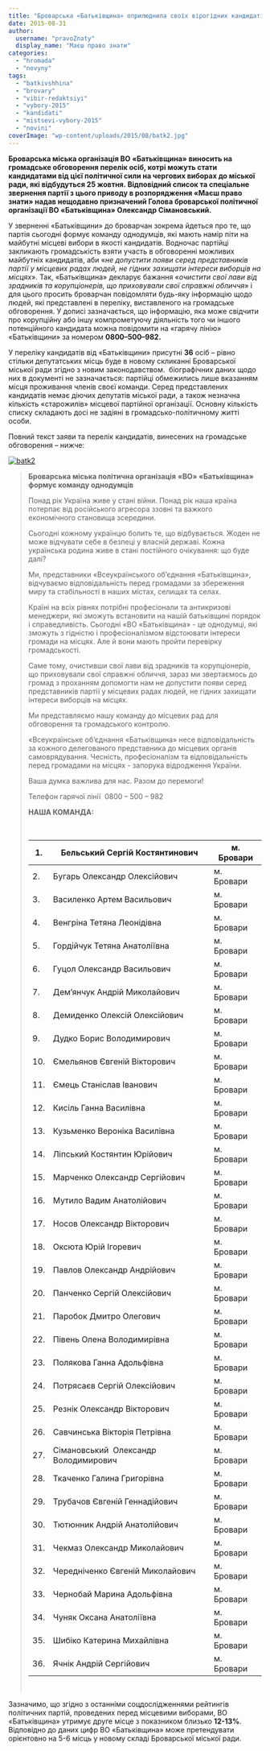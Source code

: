 ```yaml
---
title: "Броварська «Батьківщина» оприлюднила своїх вірогідних кандидатів в депутати Броварської міськради"
date: 2015-08-31
author: 
  username: "pravoZnaty"
  display_name: "Маєш право знати"
categories: 
  - "hromada"
  - "novyny"
tags: 
  - "batkivshhina"
  - "brovary"
  - "vibir-redaktsiyi"
  - "vybory-2015"
  - "kandidati"
  - "mistsevi-vybory-2015"
  - "novini"
coverImage: "wp-content/uploads/2015/08/batk2.jpg"
---
```


**Броварська міська організація ВО «Батьківщина» виносить на громадське обговорення перелік осіб, котрі можуть стати кандидатами від цієї політичної сили на чергових виборах до міської ради, які відбудуться 25 жовтня. Відповідний список та спеціальне звернення партії з цього приводу в розпорядження «Маєш право знати» надав нещодавно призначений Голова броварської політичної організації ВО «Батьківщина» Олександр Сімановський.**

У зверненні «Батьківщини» до броварчан зокрема йдеться про те, що партія сьогодні формує команду однодумців, які мають намір піти на майбутні місцеві вибори в якості кандидатів. Водночас партійці закликають громадськість взяти участь в обговоренні можливих майбутніх кандидатів, аби «_не допустити появи серед представників партії у місцевих радах людей, не гідних захищати інтереси виборців на місцях_». Так, «Батьківщина» декларує бажання «_очистити свої лави від зрадників та корупціонерів, що приховували свої справжні обличчя_» і для цього просить броварчан повідомляти будь-яку інформацію щодо людей, які представлені в переліку, виставленого на громадське обговорення. У дописі зазначається, що інформацію, яка може свідчити про корупційну або іншу компрометуючу діяльність того чи іншого потенційного кандидата можна повідомити на «гарячу лінію» «Батьківщини» за номером **0800–500–982.**

У переліку кандидатів від «Батьківщини» присутні **36** осіб – рівно стільки депутатських місць буде в новому скликанні Броварської міської ради згідно з новим законодавством.  біографічних даних щодо них в документі не зазначається: партійці обмежились лише вказанням місця проживання членів своєї команди. Серед представлених кандидатів немає діючих депутатів міської ради, а також незначна кількість «старожилів» місцевої партійної організації. Основну кількість списку складають досі не задіяні в громадсько-політичному житті особи.

Повний текст заяви та перелік кандидатів, винесених на громадське обговорення – нижче:

[![batk2](https://mpz.brovary.org/wp-content/uploads/2015/08/batk2.jpg)](https://mpz.brovary.org/wp-content/uploads/2015/08/batk2.jpg)

> **Броварська міська політична організація** **«ВО» «Батьківщина» формує команду однодумців**
> 
> Понад рік Україна живе у стані війни. Понад рік наша країна потерпає від російського агресора ззовні та важкого економічного становища зсередини.
> 
> Сьогодні кожному українцю болить те, що відбувається. Жоден не може відчувати себе в безпеці у власній державі. Кожна українська родина живе в стані постійного очікування: що буде далі?
> 
> Ми, представники «Всеукраїнського об’єднання «Батьківщина», відчуваємо відповідальність перед громадами за збереження миру та стабільності в наших містах, селищах та селах.
> 
> Країні на всіх рівнях потрібні професіонали та антикризові менеджери, які зможуть встановити на нашій батьківщині порядок і справедливість. Сьогодні «ВО «Батьківщина» - це однодумці, які зможуть з гідністю і професіоналізмом відстоювати інтереси громади на місцях. Але й вони мають пройти перевірку громадськості.
> 
> Саме тому, очистивши свої лави від зрадників та корупціонерів, що приховували свої справжні обличчя, зараз ми звертаємось до громад з проханням допомогти нам не допустити появи серед представників партії у місцевих радах людей, не гідних захищати інтереси виборців на місцях.
> 
> Ми представляємо нашу команду до місцевих рад для обговорення та громадського контролю.
> 
> «Всеукраїнське об’єднання «Батьківщина» несе відповідальність за кожного делегованого представника до місцевих органів самоврядування. Чесність, професіоналізм та відповідальність перед громадами на місцях - запорука відродження України.
> 
> Ваша думка важлива для нас. Разом до перемоги!
> 
> Телефон гарячої лінії  0800 – 500 – 982
> 
> **НАША КОМАНДА:**
> 
>  
> 
> | 1. | Бельський Сергій Костянтинович | м. Бровари |
> | --- | --- | --- |
> | 2. | Бугарь Олександр Олексійович | м. Бровари |
> | 3. | Василенко Артем Васильович | м. Бровари |
> | 4. | Венгріна Тетяна Леонідівна | м. Бровари |
> | 5. | Гордійчук Тетяна Анатоліївна | м. Бровари |
> | 6. | Гуцол Олександр Васильович | м. Бровари |
> | 7. | Дем’янчук Андрій Миколайович | м. Бровари |
> | 8. | Демиденко Олексій Олексійович | м. Бровари |
> | 9. | Дудко Борис Володимирович | м. Бровари |
> | 10. | Ємельянов Євгеній Вікторович | м. Бровари |
> | 11. | Ємець Станіслав Іванович | м. Бровари |
> | 12. | Кисіль Ганна Василівна | м. Бровари |
> | 13. | Кузьменко Вероніка Василівна | м. Бровари |
> | 14. | Ліпський Костянтин Юрійович | м. Бровари |
> | 15. | Марченко Олександр Сергійович | м. Бровари |
> | 16. | Мутило Вадим Анатолійович | м. Бровари |
> | 17. | Носов Олександр Вікторович | м. Бровари |
> | 18. | Оксюта Юрій Ігоревич | м. Бровари |
> | 19. | Павлов Олександр Андрійович | м. Бровари |
> | 20. | Панченко Сергій Олексійович | м. Бровари |
> | 21. | Паробок Дмитро Олегович | м. Бровари |
> | 22. | Півень Олена Володимирівна | м. Бровари |
> | 23. | Полякова Ганна Адольфівна | м. Бровари |
> | 24. | Потрясаєв Сергій Олексійович | м. Бровари |
> | 25. | Резнік Олександр Вікторович | м. Бровари |
> | 26. | Савчинська Вікторія Петрівна | м. Бровари |
> | 27. | Сімановський  Олександр Володимирович | м. Бровари |
> | 28. | Ткаченко Галина Григорівна | м. Бровари |
> | 29. | Трубачов Євгеній Геннадійович | м. Бровари |
> | 30. | Тютюнник Андрій Анатолійович | м. Бровари |
> | 31. | Чекмаз Олександр Миколайович | м. Бровари |
> | 32. | Чередніченко Євгеній Миколайович | м. Бровари |
> | 33. | Чернобай Марина Адольфівна | м. Бровари |
> | 34. | Чуняк Оксана Анатоліївна | м. Бровари |
> | 35. | Шибіко Катерина Михайлівна | м. Бровари |
> | 36. | Ячнік Андрій Сергійович | м. Бровари |
> 
>  

Зазначимо, що згідно з останніми соцдослідженнями рейтингів політичних партій, проведених перед місцевими виборами, ВО «Батьківщина» утримує друге місце з показником близько **12-13%**. Відповідно до даних цифр ВО «Батьківщина» може претендувати орієнтовно на 5-6 місць у новому складі Броварської міської ради.
